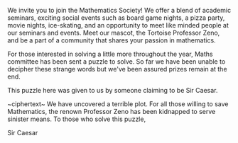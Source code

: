 We invite you to join the Mathematics Society! We offer a blend of academic seminars, exciting social events such as board game nights, a pizza party, movie nights, ice-skating, and an opportunity to meet like minded people at our seminars and events. Meet our mascot, the Tortoise Professor Zeno, and be a part of a community that shares your passion in mathematics. 

For those interested in solving a little more throughout the year, Maths committee has been sent a puzzle to solve. So far we have been unable to decipher these strange words but we've been assured prizes remain at the end. 

This puzzle here was given to us by someone claiming to be Sir Caesar. 


~ciphertext~
We have uncovered a terrible plot. For all those willing to save Mathematics, the renown Professor Zeno has been kidnapped to serve sinister means. To those who solve this puzzle, 

Sir Caesar

